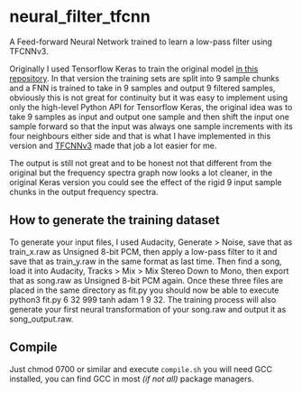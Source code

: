 # neural_filter_tfcnn
A Feed-forward Neural Network trained to learn a low-pass filter using TFCNNv3.

Originally I used Tensorflow Keras to train the original model [in this repository](https://github.com/jcwml/neural_filter). In that version the training sets are split into 9 sample chunks and a FNN is trained to take in 9 samples and output 9 filtered samples, obviously this is not great for continuity but it was easy to implement using only the high-level Python API for Tensorflow Keras, the original idea was to take 9 samples as input and output one sample and then shift the input one sample forward so that the input was always one sample increments with its four neighbours either side and that is what I have implemented in this version and [TFCNNv3](https://github.com/TFCNN/TFCNNv3) made that job a lot easier for me.

The output is still not great and to be honest not that different from the original but the frequency spectra graph now looks a lot cleaner, in the original Keras version you could see the effect of the rigid 9 input sample chunks in the output frequency spectra.

## How to generate the training dataset
To generate your input files, I used Audacity, Generate > Noise, save that as train_x.raw as Unsigned 8-bit PCM, then apply a low-pass filter to it and save that as train_y.raw in the same format as last time. Then find a song, load it into Audacity, Tracks > Mix > Mix Stereo Down to Mono, then export that as song.raw as Unsigned 8-bit PCM again. Once these three files are placed in the same directory as fit.py you should now be able to execute python3 fit.py 6 32 999 tanh adam 1 9 32. The training process will also generate your first neural transformation of your song.raw and output it as song_output.raw.

## Compile
Just chmod 0700 or similar and execute `compile.sh` you will need GCC installed, you can find GCC in most _(if not all)_ package managers.

